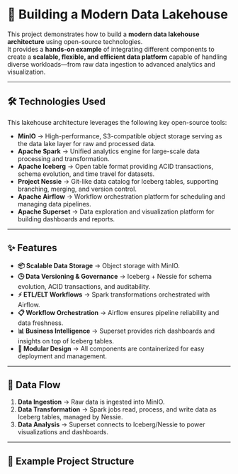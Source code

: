 # 🚀 Building a Modern Data Lakehouse  

This project demonstrates how to build a **modern data lakehouse architecture** using open-source technologies.  
It provides a **hands-on example** of integrating different components to create a **scalable, flexible, and efficient data platform** capable of handling diverse workloads—from raw data ingestion to advanced analytics and visualization.  

---

## 🛠️ Technologies Used  

This lakehouse architecture leverages the following key open-source tools:  

- **MinIO** → High-performance, S3-compatible object storage serving as the data lake layer for raw and processed data.  
- **Apache Spark** → Unified analytics engine for large-scale data processing and transformation.  
- **Apache Iceberg** → Open table format providing ACID transactions, schema evolution, and time travel for datasets.  
- **Project Nessie** → Git-like data catalog for Iceberg tables, supporting branching, merging, and version control.  
- **Apache Airflow** → Workflow orchestration platform for scheduling and managing data pipelines.  
- **Apache Superset** → Data exploration and visualization platform for building dashboards and reports.  

---

## ✨ Features  

- **📦 Scalable Data Storage** → Object storage with MinIO.  
- **🕒 Data Versioning & Governance** → Iceberg + Nessie for schema evolution, ACID transactions, and auditability.  
- **⚡ ETL/ELT Workflows** → Spark transformations orchestrated with Airflow.  
- **📋 Workflow Orchestration** → Airflow ensures pipeline reliability and data freshness.  
- **📊 Business Intelligence** → Superset provides rich dashboards and insights on top of Iceberg tables.  
- **🧩 Modular Design** → All components are containerized for easy deployment and management.  

---

## 🔄 Data Flow  

1. **Data Ingestion** → Raw data is ingested into MinIO.  
2. **Data Transformation** → Spark jobs read, process, and write data as Iceberg tables, managed by Nessie.  
3. **Data Analysis** → Superset connects to Iceberg/Nessie to power visualizations and dashboards.  

---

## 📂 Example Project Structure  

